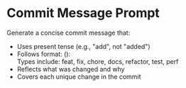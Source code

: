 # Commit Message Prompt

Generate a concise commit message that:
- Uses present tense (e.g., "add", not "added")
- Follows format: <type>(<scope>): <summary>
  Types include: feat, fix, chore, docs, refactor, test, perf
- Reflects what was changed and why
- Covers each unique change in the commit
